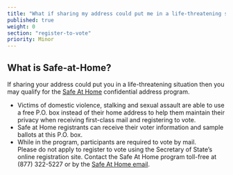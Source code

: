 ```yaml
---
title: "What if sharing my address could put me in a life-threatening situation?"
published: true
weight: 0
section: "register-to-vote"
priority: Minor
---
```


## What is Safe-at-Home?
If sharing your address could put you in a life-threatening situation then you may qualify for the [Safe At Home](http://www.sos.ca.gov/registries/safe-home/) confidential address program. 
- Victims of domestic violence, stalking and sexual assault are able to use a free P.O. box instead of their home address to help them maintain their privacy when receiving first-class mail and registering to vote.
- Safe at Home registrants can receive their voter information and sample ballots at this P.O. box.
- While in the program, participants are required to vote by mail.  
Please do not apply to register to vote using the Secretary of State’s online registration site. Contact the Safe At Home program toll-free at (877) 322-5227 or by the [Safe At Home email](http://www.sos.ca.gov/registries/safe-home/contact/email-safe-home/).